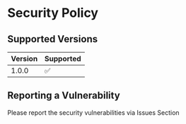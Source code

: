 # Security Policy

## Supported Versions

| Version | Supported          |
| ------- | ------------------ |
| 1.0.0   | :white_check_mark: |

## Reporting a Vulnerability

Please report the security vulnerabilities via Issues Section
